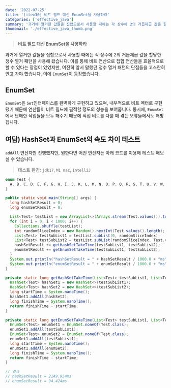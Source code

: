 ```yaml
---
date: '2022-07-25'
title: '[item36] 비트 필드 대신 EnumSet을 사용하라'
categories: ['effective_java']
summary: '과거에 열거한 값들을 집합으로서 사용할 때에는 각 상수에 2의 거듭제곱 값을 할당한 정수 열거 패턴을 사용해 왔습니다. 이를 통해 비트 연산으로 집합 연산들을 효율적으로 할 수 있다는 장점이 있었지만, 여전히 앞서 말했던 정수 열거 패턴의 단점들을 고스란히 안고 가야 했습니다. 이에 `EnumSet`이 등장했습니다.'
thumbnail: './effective_java_thumb.png'
---
```


> **비트 필드 대신 EnumSet을 사용하라**

과거에 열거한 값들을 집합으로서 사용할 때에는 각 상수에 2의 거듭제곱 값을 할당한 정수 열거 패턴을 사용해 왔습니다. 이를 통해 비트 연산으로 집합 연산들을 효율적으로 할 수 있다는 장점이 있었지만, 여전히 앞서 말했던 정수 열거 패턴의 단점들을 고스란히 안고 가야 했습니다. 이에 `EnumSet`이 등장했습니다.

## EnumSet
`EnumSet`은 `Set`인터페이스를 완벽하게 구현하고 있으며, 내부적으로 비트 벡터로 구현됐기 때문에 연산들이 비트 필드에 필적할 정도의 성능을 보여줍니다. 동시에, `EnumSet`에서 난해한 작업들을 모두 해주기 때문에 직접 비트를 다룰 때 겪는 오류들에서도 해방됩니다.

## 여담) HashSet과 EnumSet의 속도 차이 테스트
`addAll` 연산자만 진행했지만, 원한다면 어떤 연산자든 아래 코드를 이용해 테스트 해보실 수 있습니다.

> 테스트 환경: `jdk17`, `M1 mac`, `IntelliJ`

```java
enum Test {
  A, B, C, D, E, F, G, H, I, J, K, L, M, N, O, P, Q, R, S, T, U, V, W, X, Y, Z
}

public static void main(String[] args) {
  long hashSetResult = 0;
  long enumSetResult = 0;

  List<Test> testList = new ArrayList<>(Arrays.stream(Test.values()).toList());
  for (int i = 0; i < 1000; i++) {
    Collections.shuffle(testList);
    int randomSliceIndex = new Random().nextInt(Test.values().length);
    List<Test> testSubList1 = testList.subList(0, randomSliceIndex);
    List<Test> testSubList2 = testList.subList(randomSliceIndex, Test.values().length);
    hashSetResult += getHashSetTakeTime(testSubList1, testSubList2);
    enumSetResult += getEnumSetTakeTime(testSubList1, testSubList2);
  }
  System.out.println("hashSetResult = " + hashSetResult / 1000.0 + "ms");
  System.out.println("enumSetResult = " + enumSetResult / 1000.0 + "ms");
}

private static long getHashSetTakeTime(List<Test> testSubList1, List<Test> testSubList2) {
  HashSet<Test> hashSet1 = new HashSet<>(testSubList1);
  HashSet<Test> hashSet2 = new HashSet<>(testSubList2);
  long startTime = System.nanoTime();
  hashSet1.addAll(hashSet2);
  long finishTime = System.nanoTime();
  return finishTime - startTime;
}

private static long getEnumSetTakeTime(List<Test> testSubList1, List<Test> testSubList2) {
  EnumSet<Test> enumSet1 = EnumSet.noneOf(Test.class);
  enumSet1.addAll(testSubList1);
  EnumSet<Test> enumSet2 = EnumSet.noneOf(Test.class);
  enumSet1.addAll(testSubList1);
  long startTime = System.nanoTime();
  enumSet1.addAll(enumSet2);
  long finishTime = System.nanoTime();
  return finishTime - startTime;
}
```
```java
// 결과
// hashSetResult = 2149.954ms
// enumSetResult = 94.424ms
```